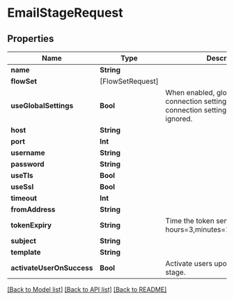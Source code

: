# EmailStageRequest

## Properties
Name | Type | Description | Notes
------------ | ------------- | ------------- | -------------
**name** | **String** |  | 
**flowSet** | [FlowSetRequest] |  | [optional] 
**useGlobalSettings** | **Bool** | When enabled, global Email connection settings will be used and connection settings below will be ignored. | [optional] 
**host** | **String** |  | [optional] 
**port** | **Int** |  | [optional] 
**username** | **String** |  | [optional] 
**password** | **String** |  | [optional] 
**useTls** | **Bool** |  | [optional] 
**useSsl** | **Bool** |  | [optional] 
**timeout** | **Int** |  | [optional] 
**fromAddress** | **String** |  | [optional] 
**tokenExpiry** | **String** | Time the token sent is valid (Format: hours&#x3D;3,minutes&#x3D;17,seconds&#x3D;300). | [optional] 
**subject** | **String** |  | [optional] 
**template** | **String** |  | [optional] 
**activateUserOnSuccess** | **Bool** | Activate users upon completion of stage. | [optional] 

[[Back to Model list]](../README.md#documentation-for-models) [[Back to API list]](../README.md#documentation-for-api-endpoints) [[Back to README]](../README.md)


